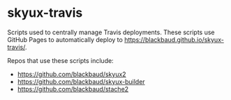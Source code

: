 # skyux-travis
Scripts used to centrally manage Travis deployments. These scripts use GitHub Pages to automatically deploy to https://blackbaud.github.io/skyux-travis/.

Repos that use these scripts include:
- https://github.com/blackbaud/skyux2
- https://github.com/blackbaud/skyux-builder
- https://github.com/blackbaud/stache2
